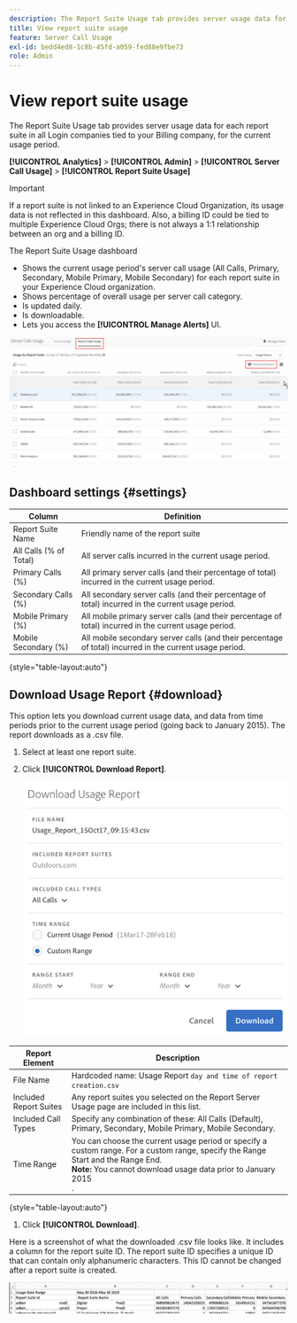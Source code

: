 ```yaml
---
description: The Report Suite Usage tab provides server usage data for each report suite in all Login companies tied to your Billing company, for the current usage period.
title: View report suite usage
feature: Server Call Usage
exl-id: bedd4ed8-1c8b-45fd-a059-fed88e9fbe73
role: Admin
---
```

# View report suite usage

The Report Suite Usage tab provides server usage data for each report suite in all Login companies tied to your Billing company, for the current usage period.

**[!UICONTROL Analytics]** > **[!UICONTROL Admin]** > **[!UICONTROL Server Call Usage]** > **[!UICONTROL Report Suite Usage]**

>[!IMPORTANT]
>
>If a report suite is not linked to an Experience Cloud Organization, its usage data is not reflected in this dashboard. Also, a billing ID could be tied to multiple Experience Cloud Orgs; there is not always a 1:1 relationship between an org and a billing ID.

The Report Suite Usage dashboard

* Shows the current usage period's server call usage (All Calls, Primary, Secondary, Mobile Primary, Mobile Secondary) for each report suite in your Experience Cloud organization.
* Shows percentage of overall usage per server call category.
* Is updated daily.
* Is downloadable.
* Lets you access the **[!UICONTROL Manage Alerts]** UI.

![](/help/admin/admin/c-server-call-usage/assets/report-suite-usage.png)

## Dashboard settings {#settings}

| Column | Definition |
|--- |--- |
|Report Suite Name|Friendly name of the report suite|
|All Calls (% of Total)|All server calls incurred in the current usage period.|
|Primary Calls (%)|All primary server calls (and their percentage of total) incurred in the current usage period.|
|Secondary Calls (%)|All secondary server calls (and their percentage of total) incurred in the current usage period.|
|Mobile Primary (%)|All mobile primary server calls (and their percentage of total) incurred in the current usage period.|
|Mobile Secondary (%)|All mobile secondary server calls (and their percentage of total) incurred in the current usage period.|

{style="table-layout:auto"}

## Download Usage Report {#download}

This option lets you download current usage data, and data from time periods prior to the current usage period (going back to January 2015). The report downloads as a .csv file.

1. Select at least one report suite.
1. Click **[!UICONTROL Download Report]**.

   ![](/help/admin/admin/c-server-call-usage/assets/download_report.png)

| Report Element | Description |
|--- |--- |
|File Name|Hardcoded name: Usage Report `day and time of report creation.csv`|
|Included Report Suites|Any report suites you selected on the Report Server Usage page are included in this list.|
|Included Call Types|Specify any combination of these:  All Calls (Default), Primary, Secondary,  Mobile Primary, Mobile Secondary.|
|Time Range|You can choose the current usage period or specify a custom range.  For a custom range, specify the  Range Start and the  Range End. <br>**Note:** You cannot download usage data prior to January 2015 </br>.|

{style="table-layout:auto"}

1. Click **[!UICONTROL Download]**.

Here is a screenshot of what the downloaded .csv file looks like. It includes a column for the report suite ID. The report suite ID specifies a unique ID that can contain only alphanumeric characters. This ID cannot be changed after a report suite is created.

![](/help/admin/admin/c-server-call-usage/assets/download-usage.png)
